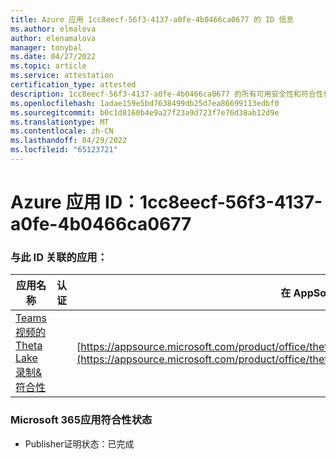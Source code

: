 ```yaml
---
title: Azure 应用 1cc8eecf-56f3-4137-a0fe-4b0466ca0677 的 ID 信息
ms.author: elmalova
author: elenamalova
manager: tonybal
ms.date: 04/27/2022
ms.topic: article
ms.service: attestation
certification_type: attested
description: 1cc8eecf-56f3-4137-a0fe-4b0466ca0677 的所有可用安全性和符合性信息。
ms.openlocfilehash: 1adae159e5bd7638499db25d7ea86699113edbf0
ms.sourcegitcommit: b0c1d8160b4e9a27f23a9d723f7e76d38ab12d9e
ms.translationtype: MT
ms.contentlocale: zh-CN
ms.lasthandoff: 04/29/2022
ms.locfileid: "65123721"
---
```

# <a name="azure-app-id-1cc8eecf-56f3-4137-a0fe-4b0466ca0677"></a>Azure 应用 ID：1cc8eecf-56f3-4137-a0fe-4b0466ca0677


### <a name="apps-associated-with-this-id"></a>与此 ID 关联的应用：
| **应用名称** | **认证** | **在 AppSource 中查看** |
|--------------|---------------|-----------------------|
| [Teams视频的 Theta Lake 录制&amp;符合性](../forward/thetalake.thetalake_recording_and_compliance_for_teams.md) |  | [https://appsource.microsoft.com/product/office/thetalake.thetalake_recording_and_compliance_for_teams](https://appsource.microsoft.com/product/office/thetalake.thetalake_recording_and_compliance_for_teams) |

### <a name="microsoft-365-app-compliance-status"></a>Microsoft 365应用符合性状态
- Publisher证明状态：已完成

